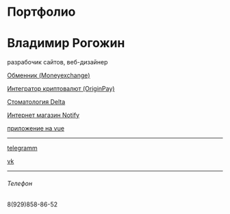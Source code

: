 # Портфолио

<h1>Владимир Рогожин</h1>

разрабочик сайтов, веб-дизайнер

[Обменник (Moneyexchange)](https://manfbu.github.io/duble3/ "!")

[Интегратор криптовалют (OriginPay)](https://manfbu.github.io/OriginPay/ "!")

[Стоматология Delta](https://manfbu.github.io/Stomotolog/ "!")

[Интернет магазин Notify](https://manfbu.github.io/Notify/ "!")

[приложение на vue](https://manfbu.github.io/vue-app/ "!")





<hr>

[telegramm](https://t-do.ru/vlprog "тут телега")

[vk](https://vk.com/frontend24 "тут вк")

<hr>

<h6>Телефон</h6>

<a>8(929)858-86-52</a>




